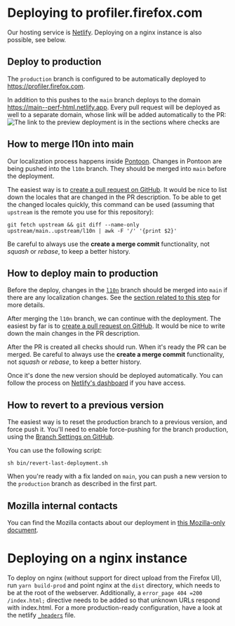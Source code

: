 # Deploying to profiler.firefox.com

Our hosting service is [Netlify](https://www.netlify.com/). Deploying on a nginx instance is also possible, see below.

## Deploy to production

The `production` branch is configured to be automatically deployed to
<https://profiler.firefox.com>.

In addition to this pushes to the `main` branch deploys to the domain
https://main--perf-html.netlify.app. Every pull request will be deployed as well to a
separate domain, whose link will be added automatically to the PR:
![The link to the preview deployment is in the sections where checks are](images/netlify-link.png)

## How to merge l10n into main

Our localization process happens inside [Pontoon](https://pontoon.mozilla.org/de/firefox-profiler/).
Changes in Pontoon are being pushed into the `l10n` branch. They should be merged
into `main` before the deployment.

The easiest way is to
[create a pull request on GitHub](https://github.com/firefox-devtools/profiler/compare/main...l10n?expand=1&title=🔃%20Sync:%20l10n%20->%20main%20(DATE)).
It would be nice to list down the locales that are changed in the PR description.
To be able to get the changed locales quickly, this command can be used
(assuming that `upstream` is the remote you use for this repository):

```
git fetch upstream && git diff --name-only upstream/main..upstream/l10n | awk -F '/' '{print $2}'
```

Be careful to always use the **create a merge commit** functionality, not
*squash* or *rebase*, to keep a better history.

## How to deploy main to production

Before the deploy, changes in the [`l10n`](https://github.com/firefox-devtools/profiler/tree/l10n)
branch should be merged into `main` if there are any localization changes. See
the [section related to this step](#how-to-merge-l10n-into-main) for more details.

After merging the `l10n` branch, we can continue with the deployment.
The easiest by far is to
[create a pull request on GitHub](https://github.com/firefox-devtools/profiler/compare/production...main?expand=1).
It would be nice to write down the main changes in the PR description.

After the PR is created all checks should run. When it's ready the PR can be
merged. Be careful to always use the **create a merge commit** functionality,
not *squash* or *rebase*, to keep a better history.

Once it's done the new version should be deployed automatically. You can follow the
process on [Netlify's dashboard](https://app.netlify.com/sites/perf-html/deploys)
if you have access.

## How to revert to a previous version

The easiest way is to reset the production branch to a previous version, and
force push it. You'll need to enable force-pushing for the branch production,
using the [Branch Settings on GitHub](https://github.com/firefox-devtools/profiler/settings/branches).

You can use the following script:
```
sh bin/revert-last-deployment.sh
```

When you're ready with a fix landed on `main`, you can push a new version to the
`production` branch as described in the first part.

## Mozilla internal contacts

You can find the Mozilla contacts about our deployment in [this Mozilla-only
document](https://docs.google.com/document/d/16YRafdIbk4aFgu4EZjMEjX4F6jIcUJQsazW9AORNvfY/edit).

# Deploying on a nginx instance

To deploy on nginx (without support for direct upload from the Firefox UI), run `yarn build-prod`
and point nginx at the `dist` directory, which needs to be at the root of the webserver. Additionally,
a `error_page 404 =200 /index.html;` directive needs to be added so that unknown URLs respond with index.html.
For a more production-ready configuration, have a look at the netlify [`_headers`](/res/_headers) file.
